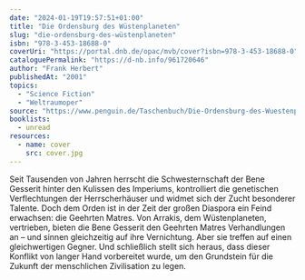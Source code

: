 ```yaml
---
date: "2024-01-19T19:57:51+01:00"
title: "Die Ordensburg des Wüstenplaneten"
slug: "die-ordensburg-des-wüstenplaneten"
isbn: "978-3-453-18688-0"
coverUri: "https://portal.dnb.de/opac/mvb/cover?isbn=978-3-453-18688-0"
cataloguePermalink: "https://d-nb.info/961720646"
author: "Frank Herbert"
publishedAt: "2001"
topics:
  - "Science Fiction"
  - "Weltraumoper"
source: "https://www.penguin.de/Taschenbuch/Die-Ordensburg-des-Wuestenplaneten/Frank-Herbert/Heyne/e165028.rhd"
booklists:
  - unread
resources:
  - name: cover
    src: cover.jpg
---
```


Seit Tausenden von Jahren herrscht die Schwesternschaft der Bene Gesserit 
hinter den Kulissen des Imperiums, kontrolliert die genetischen Verflechtungen 
der Herrscherhäuser und widmet sich der Zucht besonderer Talente. Doch dem 
Orden ist in der Zeit der großen Diaspora ein Feind erwachsen: die Geehrten 
Matres. Von Arrakis, dem Wüstenplaneten, vertrieben, bieten die Bene Gesserit 
den Geehrten Matres Verhandlungen an – und sinnen gleichzeitig auf ihre 
Vernichtung. Aber sie treffen auf einen gleichwertigen Gegner. Und schließlich 
stellt sich heraus, dass dieser Konflikt von langer Hand vorbereitet wurde, um 
den Grundstein für die Zukunft der menschlichen Zivilisation zu legen.
